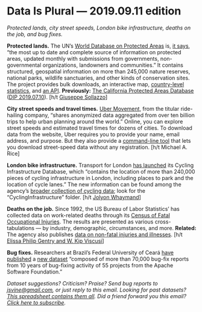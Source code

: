 Data Is Plural — 2019.09.11 edition
===================================

*Protected lands, city street speeds, London bike infrastructure, deaths on the job, and bug fixes.*


__Protected lands.__ The UN’s [World Database on Protected Areas](https://www.protectedplanet.net/) is, [it says](https://www.protectedplanet.net/c/about), “the most up to date and complete source of information on protected areas, updated monthly with submissions from governments, non-governmental organizations, landowners and communities.” It contains structured, geospatial information on more than 245,000 nature reserves, national parks, wildlife sanctuaries, and other kinds of conservation sites. The project provides bulk downloads, an interactive map, [country-level statistics](https://www.protectedplanet.net/c/unep-regions), and [an API](https://api.protectedplanet.net/). __Previously:__ [The California Protected Areas Database](https://www.calands.org/cpad/) ([DIP 2019.07.10](https://tinyletter.com/data-is-plural/letters/data-is-plural-2019-07-10-edition-1)). [h/t [Giuseppe Sollazzo](https://mailchi.mp/3eeacdf7fd0a/preview-222-in-other-news-3740637)]


__City street speeds and travel times.__ [Uber Movement](https://movement.uber.com/), from the titular ride-hailing company, “shares anonymized data aggregated from over ten billion trips to help urban planning around the world.” Online, you can explore street speeds and estimated travel times for dozens of cities. To download data from the website, Uber requires you to provide your name, email address, and purpose. But they also provide a [command-line tool](https://www.npmjs.com/package/movement-data-toolkit) that lets you download street-speed data without any registration. [h/t Michael A. Rice]


__London bike infrastructure.__ Transport for London [has launched](https://tfl-newsroom.prgloo.com/news/tfl-press-release-worlds-largest-cycling-database-set-to-make-cycling-in-the-capital-easier) its Cycling Infrastructure Database, which “contains the location of more than 240,000 pieces of cycling infrastructure in London, including places to park and the location of cycle lanes.” The new information can be found among the agency’s [broader collection of cycling data](https://cycling.data.tfl.gov.uk/); look for the “CyclingInfrastructure” folder. [h/t [Jolyon Whaymand](https://twitter.com/joejolyon/status/1156884350094499841)]


__Deaths on the job.__ Since 1992, the US Bureau of Labor Statistics’ has collected data on work-related deaths through its [Census of Fatal Occupational Injuries](https://www.bls.gov/iif/oshcfoi1.htm). The results are presented as various cross-tabulations — by industry, demographic, circumstances, and more. __Related:__ The agency also publishes [data on non-fatal injuries and illnesses](https://www.bls.gov/iif/soii-data.htm). [h/t [Elissa Philip Gentry and W. Kip Viscusi](https://academic.oup.com/aler/advance-article-abstract/doi/10.1093/aler/ahz007/5531642)]


__Bug fixes.__ Researchers at Brazil’s Federal University of Ceará [have published](https://dl.acm.org/citation.cfm?id=3345639) a [new dataset](https://figshare.com/articles/Replication_Package_-_PROMISE_19/8852084) “composed of more than 70,000 bug-fix reports from 10 years of bug-fixing activity of 55 projects from the Apache Software Foundation.”


*Dataset suggestions? Criticism? Praise? Send bug reports to <jsvine@gmail.com>, or just reply to this email. Looking for past datasets? [This spreadsheet contains them all](https://docs.google.com/spreadsheets/d/1wZhPLMCHKJvwOkP4juclhjFgqIY8fQFMemwKL2c64vk). Did a friend forward you this email? [Click here to subscribe](https://tinyletter.com/data-is-plural).*